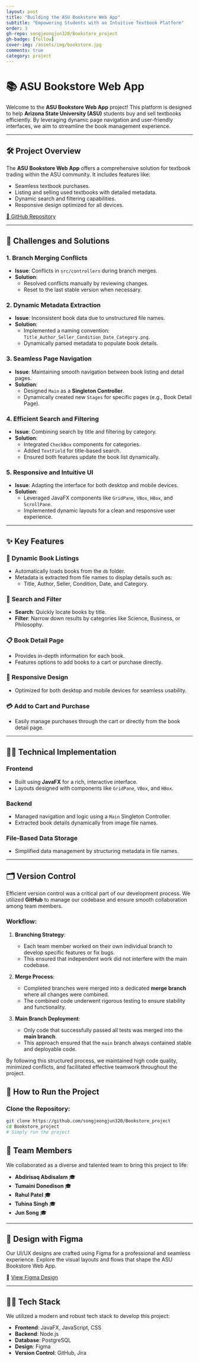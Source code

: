 ```yaml
---
layout: post
title: "Building the ASU Bookstore Web App"
subtitle: "Empowering Students with an Intuitive Textbook Platform"
order: 3
gh-repo: songjeongjun320/Bookstore_project
gh-badge: [follow]
cover-img: /assets/img/bookstore.jpg
comments: true
category: project
---
```


# 📚 ASU Bookstore Web App

Welcome to the **ASU Bookstore Web App** project! This platform is designed to help **Arizona State University (ASU)** students buy and sell textbooks efficiently. By leveraging dynamic page navigation and user-friendly interfaces, we aim to streamline the book management experience.

---

## 🛠 Project Overview

The **ASU Bookstore Web App** offers a comprehensive solution for textbook trading within the ASU community. It includes features like:

- Seamless textbook purchases.
- Listing and selling used textbooks with detailed metadata.
- Dynamic search and filtering capabilities.
- Responsive design optimized for all devices.

[🔗 GitHub Repository](https://github.com/songjeongjun320/Bookstore_project)

---

## 🎯 Challenges and Solutions

### 1. **Branch Merging Conflicts**

- **Issue**: Conflicts in `src/controllers` during branch merges.
- **Solution**:
  - Resolved conflicts manually by reviewing changes.
  - Reset to the last stable version when necessary.

### 2. **Dynamic Metadata Extraction**

- **Issue**: Inconsistent book data due to unstructured file names.
- **Solution**:
  - Implemented a naming convention:  
    `Title_Author_Seller_Condition_Date_Category.png`.
  - Dynamically parsed metadata to populate book details.

### 3. **Seamless Page Navigation**

- **Issue**: Maintaining smooth navigation between book listing and detail pages.
- **Solution**:
  - Designed `Main` as a **Singleton Controller**.
  - Dynamically created new `Stages` for specific pages (e.g., Book Detail Page).

### 4. **Efficient Search and Filtering**

- **Issue**: Combining search by title and filtering by category.
- **Solution**:
  - Integrated `CheckBox` components for categories.
  - Added `TextField` for title-based search.
  - Ensured both features update the book list dynamically.

### 5. **Responsive and Intuitive UI**

- **Issue**: Adapting the interface for both desktop and mobile devices.
- **Solution**:
  - Leveraged JavaFX components like `GridPane`, `VBox`, `HBox`, and `ScrollPane`.
  - Implemented dynamic layouts for a clean and responsive user experience.

---

## ✨ Key Features

### 📘 **Dynamic Book Listings**

- Automatically loads books from the `db` folder.
- Metadata is extracted from file names to display details such as:
  - Title, Author, Seller, Condition, Date, and Category.

### 🔎 **Search and Filter**

- **Search**: Quickly locate books by title.
- **Filter**: Narrow down results by categories like Science, Business, or Philosophy.

### 📋 **Book Detail Page**

- Provides in-depth information for each book.
- Features options to add books to a cart or purchase directly.

### 📱 **Responsive Design**

- Optimized for both desktop and mobile devices for seamless usability.

### 💳 **Add to Cart and Purchase**

- Easily manage purchases through the cart or directly from the book detail page.

---

## 🧑‍💻 Technical Implementation

### **Frontend**

- Built using **JavaFX** for a rich, interactive interface.
- Layouts designed with components like `GridPane`, `VBox`, and `HBox`.

### **Backend**

- Managed navigation and logic using a `Main` Singleton Controller.
- Extracted book details dynamically from image file names.

### **File-Based Data Storage**

- Simplified data management by structuring metadata in file names.

---

## 🗂️ Version Control

Efficient version control was a critical part of our development process. We utilized **GitHub** to manage our codebase and ensure smooth collaboration among team members.

### Workflow:

1. **Branching Strategy**:

   - Each team member worked on their own individual branch to develop specific features or fix bugs.
   - This ensured that independent work did not interfere with the main codebase.

2. **Merge Process**:

   - Completed branches were merged into a dedicated **merge branch** where all changes were combined.
   - The combined code underwent rigorous testing to ensure stability and functionality.

3. **Main Branch Deployment**:
   - Only code that successfully passed all tests was merged into the **main branch**.
   - This approach ensured that the `main` branch always contained stable and deployable code.

By following this structured process, we maintained high code quality, minimized conflicts, and facilitated effective teamwork throughout the project.

## 🚀 How to Run the Project

### Clone the Repository:

```bash
git clone https://github.com/songjeongjun320/Bookstore_project
cd Bookstore_project
# Simply run the project
```

## 👥 Team Members

We collaborated as a diverse and talented team to bring this project to life:

- **Abdirisaq Abdisalam** 🎓
- **Tumaini Donedison** 🎓
- **Rahul Patel** 🎓
- **Tuhina Singh** 🎓
- **Jun Song** 🎓

---

## 🎨 Design with Figma

Our UI/UX designs are crafted using Figma for a professional and seamless experience. Explore the visual layouts and flows that shape the ASU Bookstore Web App.

🔗 [View Figma Design](https://www.figma.com/design/w4xP4b6ZEQeTfruRTu9mEO/ASU-Bookstore?node-id=101-6&t=e6Cpgx5YKiBr4RYT-1)

---

## 🧑‍💻 Tech Stack

We utilized a modern and robust tech stack to develop this project:

- **Frontend**: JavaFX, JavaScript, CSS
- **Backend**: Node.js
- **Database**: PostgreSQL
- **Design**: Figma
- **Version Control**: GitHub, Jira
